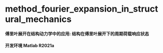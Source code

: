 # method_fourier_expansion_in_structural_mechanics  
#### 傅里叶展开在结构动力学中的应用:   结构在傅里叶展开下的周期荷载响应状态
#### 开发环境 Matlab R2021a
